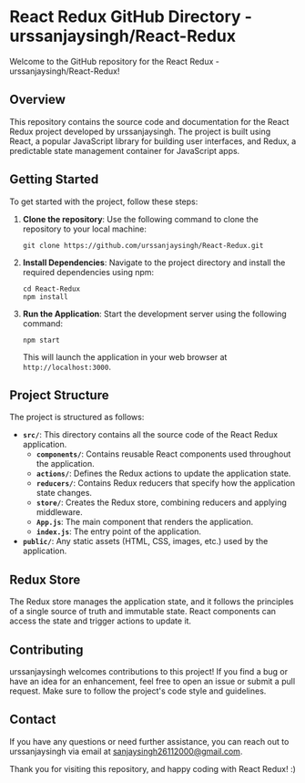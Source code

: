 # React Redux GitHub Directory - urssanjaysingh/React-Redux

Welcome to the GitHub repository for the React Redux - urssanjaysingh/React-Redux!

## Overview

This repository contains the source code and documentation for the React Redux project developed by urssanjaysingh. The project is built using React, a popular JavaScript library for building user interfaces, and Redux, a predictable state management container for JavaScript apps.

## Getting Started

To get started with the project, follow these steps:

1. **Clone the repository**: Use the following command to clone the repository to your local machine:

   ```
   git clone https://github.com/urssanjaysingh/React-Redux.git
   ```

2. **Install Dependencies**: Navigate to the project directory and install the required dependencies using npm:

   ```
   cd React-Redux
   npm install
   ```

3. **Run the Application**: Start the development server using the following command:

   ```
   npm start
   ```

   This will launch the application in your web browser at `http://localhost:3000`.

## Project Structure

The project is structured as follows:

- **`src/`**: This directory contains all the source code of the React Redux application.
  - **`components/`**: Contains reusable React components used throughout the application.
  - **`actions/`**: Defines the Redux actions to update the application state.
  - **`reducers/`**: Contains Redux reducers that specify how the application state changes.
  - **`store/`**: Creates the Redux store, combining reducers and applying middleware.
  - **`App.js`**: The main component that renders the application.
  - **`index.js`**: The entry point of the application.
- **`public/`**: Any static assets (HTML, CSS, images, etc.) used by the application.

## Redux Store

The Redux store manages the application state, and it follows the principles of a single source of truth and immutable state. React components can access the state and trigger actions to update it.

## Contributing

urssanjaysingh welcomes contributions to this project! If you find a bug or have an idea for an enhancement, feel free to open an issue or submit a pull request. Make sure to follow the project's code style and guidelines.

## Contact

If you have any questions or need further assistance, you can reach out to urssanjaysingh via email at sanjaysingh26112000@gmail.com.

Thank you for visiting this repository, and happy coding with React Redux! :)
